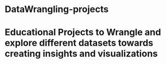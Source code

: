 # DataWrangling-projects
# Educational Projects to Wrangle and explore different datasets towards creating insights and visualizations
